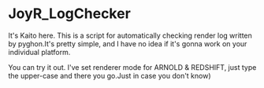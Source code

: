 # JoyR_LogChecker
It's Kaito here.
This is a script for automatically checking render log written by pyghon.It's pretty simple, and I have no idea if it's gonna work on your individual platform.

You can try it out. I've set renderer mode for ARNOLD & REDSHIFT, just type the upper-case and there you go.Just in case you don't know)


